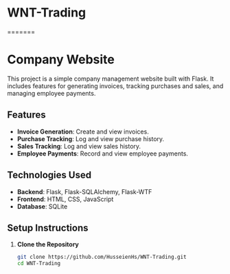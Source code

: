 # WNT-Trading
=======
# Company Website

This project is a simple company management website built with Flask. It includes features for generating invoices, tracking purchases and sales, and managing employee payments.

## Features

- **Invoice Generation**: Create and view invoices.
- **Purchase Tracking**: Log and view purchase history.
- **Sales Tracking**: Log and view sales history.
- **Employee Payments**: Record and view employee payments.

## Technologies Used

- **Backend**: Flask, Flask-SQLAlchemy, Flask-WTF
- **Frontend**: HTML, CSS, JavaScript
- **Database**: SQLite

## Setup Instructions

1. **Clone the Repository**

   ```bash
   git clone https://github.com/HusseienHs/WNT-Trading.git
   cd WNT-Trading
